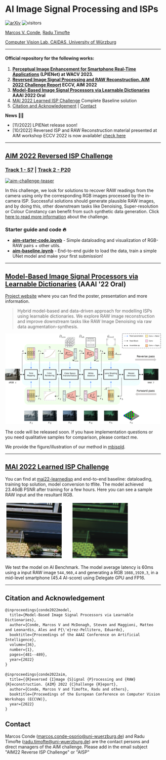 # AI Image Signal Processing and ISPs

[![arXiv](https://img.shields.io/badge/arXiv-Paper-<COLOR>.svg)](https://arxiv.org/abs/2201.03210)
![visitors](https://visitor-badge.glitch.me/badge?page_id=mv-lab/AISP)


[Marcos V. Conde](https://scholar.google.com/citations?user=NtB1kjYAAAAJ&hl=en), [Radu Timofte](https://scholar.google.com/citations?user=u3MwH5kAAAAJ&hl=en)

[Computer Vision Lab, CAIDAS, University of Würzburg](https://www.informatik.uni-wuerzburg.de/computervision/home/)

---------------------------------------------------

#### Official repository for the following works:

1. **[Perceptual Image Enhancement for Smartphone Real-Time Applications](https://arxiv.org/abs/2210.13552) (LPIENet) at WACV 2023.**
1. **[Reversed Image Signal Processing and RAW Reconstruction. AIM 2022 Challenge Report](aim22-reverseisp/) ECCV, AIM 2022**
1. **[Model-Based Image Signal Processors via Learnable Dictionaries](https://ojs.aaai.org/index.php/AAAI/article/view/19926) AAAI 2022 Oral**
1. [MAI 2022 Learned ISP Challenge](#mai-2022-learned-isp-challenge) Complete Baseline solution
1. [Citation and Acknowledgement](#citation-and-acknowledgement) | [Contact](#contact)

**News 🚀🚀**

- [11/2022] LPIENet release soon!
- [10/2022] Reversed ISP and RAW Reconstruction material presented at AIM workshop ECCV 2022 is now available! [check here](aim22-reverseisp/)

---------------------------------------------------

## [AIM 2022 Reversed ISP Challenge](aim22-reverseisp/) 

### [Track 1 - S7](https://codalab.lisn.upsaclay.fr/competitions/5079) | [Track 2 - P20](https://codalab.lisn.upsaclay.fr/competitions/5080)

<a href="https://data.vision.ee.ethz.ch/cvl/aim22/"><img src="https://i.ibb.co/VJ7SSQj/aim-challenge-teaser.png" alt="aim-challenge-teaser" width="400" border="0"></a>

In this challenge, we look for solutions to recover RAW readings from the camera using only the corresponding RGB images processed by the in-camera ISP. Successful solutions should generate plausible RAW images, and by doing this, other downstream tasks like Denoising, Super-resolution or Colour Constancy can benefit from such synthetic data generation. Click [here to read more information](aim22-reverseisp/README.md) about the challenge.

### Starter guide and code 🔥

- **[aim-starter-code.ipynb](aim22-reverseisp/official-starter-code.ipynb)** - Simple dataloading and visualization of RGB-RAW pairs + other utils.
- **[aim-baseline.ipynb](aim22-reverseisp/official-baseline.ipynb)** - End-to-end guide to load the data, train a simple UNet model and make your first submission!


------

## [Model-Based Image Signal Processors via Learnable Dictionaries](https://ojs.aaai.org/index.php/AAAI/article/view/19926) (AAAI '22 Oral)

[Project website](https://mv-lab.github.io/model-isp22/) where you can find the poster, presentation and more information.

> Hybrid model-based and data-driven approach for modelling ISPs using learnable dictionaries. We explore RAW image reconstruction and improve downstream tasks like RAW Image Denoising via raw data augmentation-synthesis.


<img src="mbispld/mbispld.png" alt="mbdlisp" width="600" border="0">


The code will be released soon. If you have implementation questions or you need qualitative samples for comparison, please contact me.

We provide the figure/illustration of our method in [mbispld](mbispld/mbispld.pdf).

------


## [MAI 2022 Learned ISP Challenge](https://codalab.lisn.upsaclay.fr/competitions/1759)

You can find at [mai22-learnedisp](mai22-learnedisp/) and end-to-end baseline: dataloading, training top solution, model conversion to tflite.
The model achieved 23.46dB PSNR after training for a few hours. Here you can see a sample RAW input and the resultant RGB.

<img src="mai22-learnedisp/result-isp3.png" width="400" border="0">

We test the model on AI Benchmark. The model average latency is 60ms using a input RAW image `544,960,4` and generating a RGB `1088,1920,3`, in a mid-level smartphone (45.4 AI-score) using Delegate GPU and FP16.


-----------------

## Citation and Acknowledgement

```
@inproceedings{conde2022model,
  title={Model-Based Image Signal Processors via Learnable Dictionaries},
  author={Conde, Marcos V and McDonagh, Steven and Maggioni, Matteo and Leonardis, Ales and P{\'e}rez-Pellitero, Eduardo},
  booktitle={Proceedings of the AAAI Conference on Artificial Intelligence},
  volume={36},
  number={1},
  pages={481--489},
  year={2022}
}

@inproceedings{conde2022aim,
  title={{R}eversed {I}mage {S}ignal {P}rocessing and {RAW} {R}econstruction. {AIM} 2022 {C}hallenge {R}eport},
  author={Conde, Marcos V and Timofte, Radu and others},
  booktitle={Proceedings of the European Conference on Computer Vision Workshops (ECCVW)},
  year={2022}
}
```


## Contact

Marcos Conde (marcos.conde-osorio@uni-wuerzburg.de) and Radu Timofte (radu.timofte@uni-wuerzburg.de) are the contact persons and direct managers of the AIM challenge. Please add in the email subject "AIM22 Reverse ISP Challenge" or "AISP"
